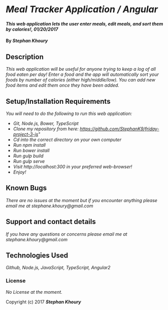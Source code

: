 # _Meal Tracker Application / Angular_

#### _This web application lets the user enter meals, edit meals, and sort them by calories!, 01/20/2017_

#### By _**Stephan Khoury**_

## Description

_This web application will be useful for anyone trying to keep a log of all food eaten per day! Enter a food and the app will automatically sort your foods by number of calories (either high/middle/low). You can add new food items and edit them once they have been added._

## Setup/Installation Requirements
_You will need to do the following to run this web application:_
* _Git, Node.js, Bower, TypeScript_
* _Clone my repository from here: https://github.com/StephanK9/friday-project-3-js"_
* _Cd into the correct directory on your own computer_
* _Run npm install_
* _Run bower install_
* _Run gulp build_
* _Run gulp serve_
* _Visit http://localhost:300 in your preferred web-browser!_
* _Enjoy!_

## Known Bugs

_There are no issues at the moment but if you encounter anything please email me at stephane.khoury@gmail.com_

## Support and contact details

_If you have any questions or concerns please email me at stephane.khoury@gmail.com_

## Technologies Used

_Github, Node.js, JavaScript, TypeScript, Angular2_

### License

*No License at the moment.*

Copyright (c) 2017 **_Stephan Khoury_**
